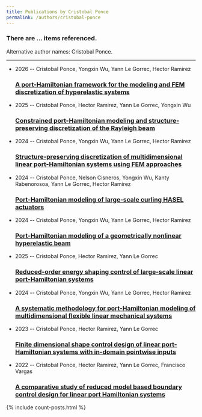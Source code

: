 ```yaml
---
title: Publications by Cristobal Ponce
permalink: /authors/cristobal-ponce
---
```


<h3 id="number-posts">There are ... items referenced.</h3>
<p id='info-authors'>Alternative author names: Cristobal Ponce.</p>
<hr />
<ul class="post-list">
<li><span class='post-meta'>2026 -- Cristobal Ponce, Yongxin Wu, Yann Le Gorrec, Hector Ramirez</span><h3><a class='post-link' href="{{ site.baseurl }}/a-port-hamiltonian-framework-for-the-modeling-and-fem-discretization-of-hyperelastic-systems">A port-Hamiltonian framework for the modeling and FEM discretization of hyperelastic systems</a></h3></li>
<li><span class='post-meta'>2025 -- Cristobal Ponce, Hector Ramirez, Yann Le Gorrec, Yongxin Wu</span><h3><a class='post-link' href="{{ site.baseurl }}/constrained-port-hamiltonian-modeling-and-structure-preserving-discretization-of-the-rayleigh-beam">Constrained port-Hamiltonian modeling and structure-preserving discretization of the Rayleigh beam</a></h3></li>
<li><span class='post-meta'>2024 -- Cristobal Ponce, Yongxin Wu, Yann Le Gorrec, Hector Ramirez</span><h3><a class='post-link' href="{{ site.baseurl }}/structure-preserving-discretization-of-multidimensional-linear-port-hamiltonian-systems-using-fem-approaches">Structure-preserving discretization of multidimensional linear port-Hamiltonian systems using FEM approaches</a></h3></li>
<li><span class='post-meta'>2024 -- Cristobal Ponce, Nelson Cisneros, Yongxin Wu, Kanty Rabenorosoa, Yann Le Gorrec, Hector Ramirez</span><h3><a class='post-link' href="{{ site.baseurl }}/port-hamiltonian-modeling-of-large-scale-curling-hasel-actuators">Port-Hamiltonian modeling of large-scale curling HASEL actuators</a></h3></li>
<li><span class='post-meta'>2024 -- Cristobal Ponce, Yongxin Wu, Yann Le Gorrec, Hector Ramirez</span><h3><a class='post-link' href="{{ site.baseurl }}/port-hamiltonian-modeling-of-a-geometrically-nonlinear-hyperelastic-beam">Port-Hamiltonian modeling of a geometrically nonlinear hyperelastic beam</a></h3></li>
<li><span class='post-meta'>2025 -- Cristobal Ponce, Hector Ramirez, Yann Le Gorrec</span><h3><a class='post-link' href="{{ site.baseurl }}/reduced-order-energy-shaping-control-of-large-scale-linear-port-hamiltonian-systems">Reduced-order energy shaping control of large-scale linear port-Hamiltonian systems</a></h3></li>
<li><span class='post-meta'>2024 -- Cristobal Ponce, Yongxin Wu, Yann Le Gorrec, Hector Ramirez</span><h3><a class='post-link' href="{{ site.baseurl }}/a-systematic-methodology-for-port-hamiltonian-modeling-of-multidimensional-flexible-linear-mechanical-systems">A systematic methodology for port-Hamiltonian modeling of multidimensional flexible linear mechanical systems</a></h3></li>
<li><span class='post-meta'>2023 -- Cristobal Ponce, Hector Ramirez, Yann Le Gorrec</span><h3><a class='post-link' href="{{ site.baseurl }}/finite-dimensional-shape-control-design-of-linear-port-hamiltonian-systems-with-in-domain-pointwise-inputs">Finite dimensional shape control design of linear port-Hamiltonian systems with in-domain pointwise inputs</a></h3></li>
<li><span class='post-meta'>2022 -- Cristobal Ponce, Hector Ramirez, Yann Le Gorrec, Francisco Vargas</span><h3><a class='post-link' href="{{ site.baseurl }}/a-comparative-study-of-reduced-model-based-boundary-control-design-for-linear-port-hamiltonian-systems">A comparative study of reduced model based boundary control design for linear port Hamiltonian systems</a></h3></li>

</ul>
{% include count-posts.html %}
